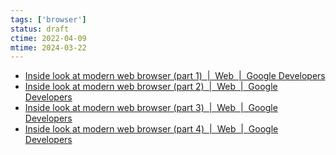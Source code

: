 ```yaml
---
tags: ['browser']
status: draft
ctime: 2022-04-09
mtime: 2024-03-22
---
```


- [Inside look at modern web browser (part 1)  |  Web  |  Google Developers](https://developers.google.com/web/updates/2018/09/inside-browser-part1)
- [Inside look at modern web browser (part 2)  |  Web  |  Google Developers](https://developers.google.com/web/updates/2018/09/inside-browser-part2)
- [Inside look at modern web browser (part 3)  |  Web  |  Google Developers](https://developers.google.com/web/updates/2018/09/inside-browser-part3)
- [Inside look at modern web browser (part 4)  |  Web  |  Google Developers](https://developers.google.com/web/updates/2018/09/inside-browser-part4)